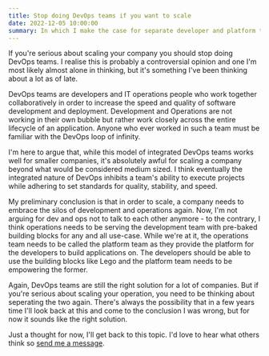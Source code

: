 ```yaml
---
title: Stop doing DevOps teams if you want to scale
date: 2022-12-05 10:00:00
summary: In which I make the case for separate developer and platform teams
---
```


If you're serious about scaling your company you should stop doing DevOps teams. I realise this is probably a controversial opinion and one I'm most likely almost alone in thinking, but it's something I've been thinking about a lot as of late.

DevOps teams are developers and IT operations people who work together collaboratively in order to increase the speed and quality of software development and deployment. Development and Operations are not working in their own bubble but rather work closely across the entire lifecycle of an application. Anyone who ever worked in such a team must be familiar with the DevOps loop of infinity.

I'm here to argue that, while this model of integrated DevOps teams works well for smaller companies, it's absolutely awful for scaling a company beyond what would be considered medium sized. I think eventually the integrated nature of DevOps inhibits a team's ability to execute projects while adhering to set standards for quality, stability, and speed.

My preliminary conclusion is that in order to scale, a company needs to embrace the silos of development and operations again. Now, I'm not arguing for dev and ops not to talk to each other anymore - to the contrary, I think operations needs to be serving the development team with pre-baked building blocks for any and all use-case. While we're at it, the operations team needs to be called the platform team as they provide the platform for the developers to build applications on. The developers should be able to use the building blocks like Lego and the platform team needs to be empowering the former.

Again, DevOps teams are still the right solution for a lot of companies. But if you're serious about scaling your operation, you need to be thinking about seperating the two again. There's always the possibility that in a few years time I'll look back at this and come to the conclusion I was wrong, but for now it sounds like the right solution.

Just a thought for now, I'll get back to this topic. I'd love to hear what others think so [send me a message](https://fosstodon.org/@mijndert).
